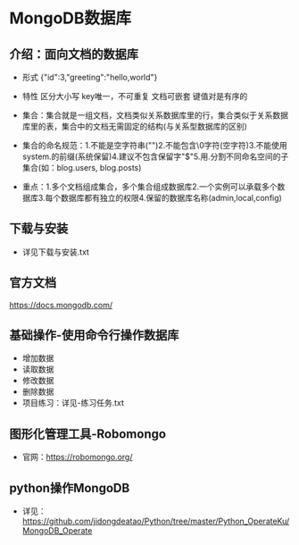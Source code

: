 # MongoDB数据库
## 介绍：面向文档的数据库
- 形式
{"id":3,"greeting":"hello,world"}
- 特性
区分大小写 key唯一，不可重复 文档可嵌套 键值对是有序的

- 集合：集合就是一组文档，文档类似关系数据库里的行，集合类似于关系数据库里的表，集合中的文档无需固定的结构(与关系型数据库的区别)
- 集合的命名规范：1.不能是空字符串("")2.不能包含\0字符(空字符)3.不能使用system.的前缀(系统保留)4.建议不包含保留字"$"5.用.分割不同命名空间的子集合(如：blog.users, blog.posts)
- 重点：1.多个文档组成集合，多个集合组成数据库2.一个实例可以承载多个数据库3.每个数据库都有独立的权限4.保留的数据库名称(admin,local,config)

## 下载与安装
- 详见下载与安装.txt

## 官方文档
https://docs.mongodb.com/

## 基础操作-使用命令行操作数据库
- 增加数据
- 读取数据
- 修改数据
- 删除数据
- 项目练习：详见-练习任务.txt
## 图形化管理工具-Robomongo
- 官网：https://robomongo.org/
## python操作MongoDB
- 详见：https://github.com/jidongdeatao/Python/tree/master/Python_OperateKu/MongoDB_Operate
